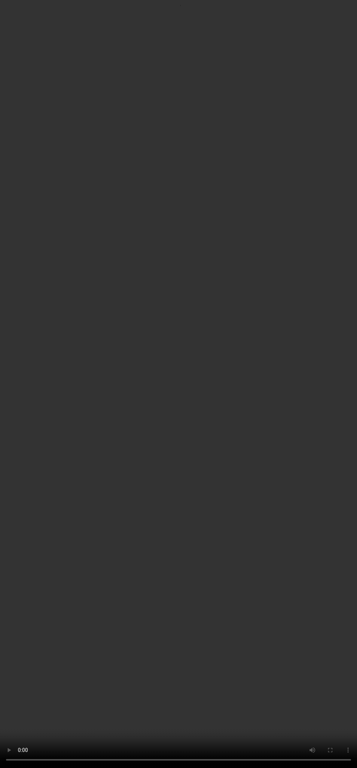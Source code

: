 ## <span style="color:#364BC9">Exploring Complex Prompting in Action</span>
<video src="${PRIVATE_COMPLEX_PROMPTING_VIDEO_2}" frameborder="0" allowfullscreen style="position: absolute; top: 0; left: 0; width: 100%; height: 100%; border: none; object-fit: cover;" controls="" controlslist="nodownload nofullscreen" style="width: 100%" />

:::tip
* Compares a generic prompt on gene transcription with a more complex, constraint-driven one.
* Highlights model issues like vague bullets, fake citations, and a missing diagram.
* Shows how complex prompts expose model limitations and refine outputs.
* Viewers are encouraged to reflect on the example and think about how they can apply complex prompting in their own work.
:::

***
